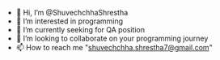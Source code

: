 - 👋 Hi, I’m @ShuvechchhaShrestha
- 👀 I’m interested in programming
- 🌱 I’m currently seeking for QA position
- 💞️ I’m looking to collaborate on your programming journey
- 📫 How to reach me "shuvechchha.shrestha7@gmail.com"
<!---
ShuvechchhaShrestha/ShuvechchhaShrestha is a ✨ special ✨ repository because its `README.md` (this file) appears on your GitHub profile.
You can click the Preview link to take a look at your changes.
--->
